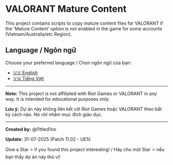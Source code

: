# VALORANT Mature Content

This project contains scripts to copy mature content files for VALORANT if the 'Mature Content' option is not enabled in the game for some accounts (Vietnam/Australia/etc Region).

## Language / Ngôn ngữ

Choose your preferred language / Chọn ngôn ngữ của bạn:

- [🇺🇸 English](README_EN.md)
- [🇻🇳 Tiếng Việt](README_VI.md)

---

**Note:** This project is not affiliated with Riot Games or VALORANT in any way. It is intended for educational purposes only.

**Lưu ý:** Dự án này không liên kết với Riot Games hoặc VALORANT theo bất kỳ cách nào. Nó chỉ nhằm mục đích giáo dục.

---

**Created by:** @l1ttled1no

**Update:** 31-07-2025 (Patch 11.02 - UE5)

Give a Star ⭐ if you found this project interesting! / Hãy cho một Star ⭐ nếu bạn thấy dự án này thú vị!
